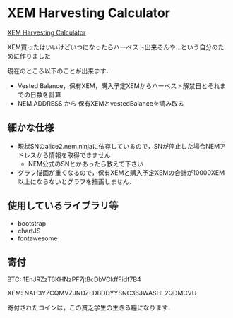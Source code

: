 # XEM Harvesting Calculator
[XEM Harvesting Calculator](http://xem-tool.netlify.com/)

XEM買ったはいいけどいつになったらハーベスト出来るんや…という自分のために作りました

現在のところ以下のことが出来ます．
* Vested Balance，保有XEM，購入予定XEMからハーベスト解禁日とそれまでの日数を計算
* NEM ADDRESS から 保有XEMとvestedBalanceを読み取る


## 細かな仕様
* 現状SNのalice2.nem.ninjaに依存しているので，SNが停止した場合NEMアドレスから情報を取得できません．
  * NEM公式のSNとかあったら教えて下さい
* グラフ描画が重くなるので，保有XEMと購入予定XEMの合計が10000XEM以上にならないとグラフを描画しません．

## 使用しているライブラリ等
* bootstrap
* chartJS
* fontawesome

## 寄付
BTC: 1EnJRZzT6KHNzPF7jtBcDbVCkffFidf7B4

XEM: NAH3YZCQMVZJNDZLDBDDYYSNC36JWASHL2QDMCVU

寄付されたコインは，この貧乏学生の生きる糧になります．